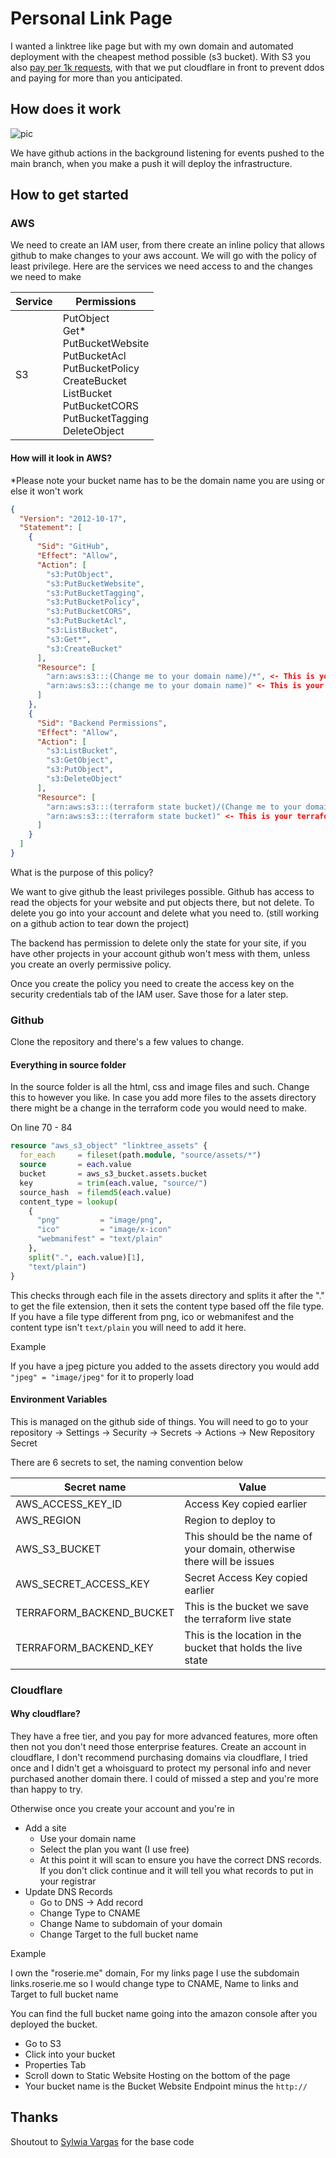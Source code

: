 # Personal Link Page

I wanted a linktree like page but with my own domain and automated deployment with the cheapest method possible (s3
bucket). With S3 you also [pay per 1k requests](https://aws.amazon.com/s3/pricing/), with that we put cloudflare in
front to prevent ddos and paying for more than you anticipated.

## How does it work

![pic](linktree.png)

We have github actions in the background listening for events pushed to the main branch, when you make a push it will
deploy the infrastructure.

## How to get started

### AWS

We need to create an IAM user, from there create an inline policy that allows github to make changes to your aws
account. We will go with the policy of least privilege. Here are the services we need access to and the changes we need
to make

| Service  | Permissions                                                                                                                                                          |
|----------|----------------------------------------------------------------------------------------------------------------------------------------------------------------------|
| S3       | PutObject<br/>Get*<br/>PutBucketWebsite<br/>PutBucketAcl<br/>PutBucketPolicy<br/>CreateBucket<br/>ListBucket<br/>PutBucketCORS<br/>PutBucketTagging<br/>DeleteObject |

#### How will it look in AWS?

*Please note your bucket name has to be the domain name you are using or else it won't work

```json
{
  "Version": "2012-10-17",
  "Statement": [
    {
      "Sid": "GitHub",
      "Effect": "Allow",
      "Action": [
        "s3:PutObject",
        "s3:PutBucketWebsite",
        "s3:PutBucketTagging",
        "s3:PutBucketPolicy",
        "s3:PutBucketCORS",
        "s3:PutBucketAcl",
        "s3:ListBucket",
        "s3:Get*",
        "s3:CreateBucket"
      ],
      "Resource": [
        "arn:aws:s3:::(Change me to your domain name)/*", <- This is your s3 website bucket
        "arn:aws:s3:::(change me to your domain name)" <- This is your s3 website bucket
      ]
    },
    {
      "Sid": "Backend Permissions",
      "Effect": "Allow",
      "Action": [
        "s3:ListBucket",
        "s3:GetObject",
        "s3:PutObject",
        "s3:DeleteObject"
      ],
      "Resource": [
        "arn:aws:s3:::(terraform state bucket)/(Change me to your domain name)/*", <- This is your terraform state bucket and website key
        "arn:aws:s3:::(terraform state bucket)" <- This is your terraform state bucket 
      ]
    }
  ]
}
```

What is the purpose of this policy?

We want to give github the least privileges possible. Github has access to read the objects for your website and put objects there, but not delete. To delete you go into your account and delete what you need to. (still working on a github action to tear down the project)

The backend has permission to delete only the state for your site, if you have other projects in your account github won't mess with them, unless you create an overly permissive policy.

Once you create the policy you need to create the access key on the security credentials tab of the IAM user. Save those
for a later step.

### Github

Clone the repository and there's a few values to change.

#### Everything in source folder

In the source folder is all the html, css and image files and such. Change this to however you like. In case you add
more files to the assets directory there might be a change in the terraform code you would need to make.

On line 70 - 84

```terraform
resource "aws_s3_object" "linktree_assets" {
  for_each     = fileset(path.module, "source/assets/*")
  source       = each.value
  bucket       = aws_s3_bucket.assets.bucket
  key          = trim(each.value, "source/")
  source_hash  = filemd5(each.value)
  content_type = lookup(
    {
      "png"         = "image/png",
      "ico"         = "image/x-icon"
      "webmanifest" = "text/plain"
    },
    split(".", each.value)[1],
    "text/plain")
}
```

This checks through each file in the assets directory and splits it after the "." to get the file extension, then it
sets the content type based off the file type. If you have a file type different from png, ico or webmanifest and the
content type isn't `text/plain` you will need to add it here.

Example

If you have a jpeg picture you added to the assets directory you would add `"jpeg" = "image/jpeg"` for it to properly
load

#### Environment Variables

This is managed on the github side of things. You will need to go to your repository -> Settings -> Security -> Secrets
-> Actions -> New Repository Secret

There are 6 secrets to set, the naming convention below

| Secret name              | Value                                                                  | 
|--------------------------|------------------------------------------------------------------------|
| AWS_ACCESS_KEY_ID        | Access Key copied earlier                                              |
| AWS_REGION               | Region to deploy to                                                    |
| AWS_S3_BUCKET            | This should be the name of your domain, otherwise there will be issues |
| AWS_SECRET_ACCESS_KEY    | Secret Access Key copied earlier                                       |
| TERRAFORM_BACKEND_BUCKET | This is the bucket we save the terraform live state                    |
| TERRAFORM_BACKEND_KEY    | This is the location in the bucket that holds the live state           |

### Cloudflare

#### Why cloudflare?

They have a free tier, and you pay for more advanced features, more often then not you don't need those enterprise features. Create an account in cloudflare, I don't recommend purchasing domains via cloudflare, I tried once and I didn't get a whoisguard to protect my personal info and never purchased another domain there. I could of missed a step and you're more than happy to try.

Otherwise once you create your account and you're in

- Add a site
  - Use your domain name
  - Select the plan you want (I use free)
  - At this point it will scan to ensure you have the correct DNS records. If you don't click continue and it will tell you what records to put in your registrar
- Update DNS Records
  - Go to DNS -> Add record
  - Change Type to CNAME
  - Change Name to subdomain of your domain
  - Change Target to the full bucket name


Example 

I own the "roserie.me" domain, For my links page I use the subdomain links.roserie.me so I would change type to CNAME, Name to links and Target to full bucket name

You can find the full bucket name going into the amazon console after you deployed the bucket.

- Go to S3
- Click into your bucket
- Properties Tab
- Scroll down to Static Website Hosting on the bottom of the page
- Your bucket name is the Bucket Website Endpoint minus the `http://`

## Thanks

Shoutout to [Sylwia Vargas](https://github.com/sylwiavargas/Tech-Writing-Linktree) for the base code